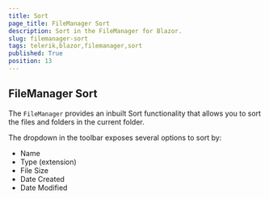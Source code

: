 ```yaml
---
title: Sort
page_title: FileManager Sort
description: Sort in the FileManager for Blazor.
slug: filemanager-sort
tags: telerik,blazor,filemanager,sort
published: True
position: 13
---
```


## FileManager Sort

The `FileManager` provides an inbuilt Sort functionality that allows you to sort the files and folders in the current folder.

The dropdown in the toolbar exposes several options to sort by:

* Name
* Type (extension)
* File Size
* Date Created
* Date Modified
